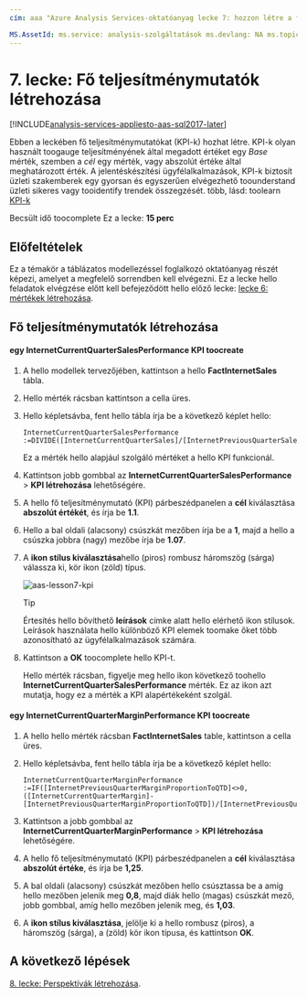 ```yaml
---
cím: aaa "Azure Analysis Services-oktatóanyag lecke 7: hozzon létre a fő teljesítménymutatók |} Microsoft Docs"Leírás: ismerteti, hogyan toocreate a fő teljesítménymutatók a hello Azure Analysis Services-oktatóanyag projekt. szolgáltatások: analysis-szolgáltatások documentationcenter: "Szerző: minewiskan manager: erikre szerkesztőben:" címkék: "

MS.AssetId: ms.service: analysis-szolgáltatások ms.devlang: NA ms.topic: get-started-article ms.tgt_pltfrm: NA ms.workload: na ms.date: 05/26/2017 ms.author: owend
---
```

# <a name="lesson-7-create-key-performance-indicators"></a>7. lecke: Fő teljesítménymutatók létrehozása

[!INCLUDE[analysis-services-appliesto-aas-sql2017-later](../../../includes/analysis-services-appliesto-aas-sql2017-later.md)]

Ebben a leckében fő teljesítménymutatókat (KPI-k) hozhat létre. KPI-k olyan használt toogauge teljesítményének által megadott értéket egy *Base* mérték, szemben a *cél* egy mérték, vagy abszolút értéke által meghatározott érték. A jelentéskészítési ügyfélalkalmazások, KPI-k biztosít üzleti szakemberek egy gyorsan és egyszerűen elvégezhető toounderstand üzleti sikeres vagy tooidentify trendek összegzését. több, lásd: toolearn [KPI-k](https://docs.microsoft.com/sql/analysis-services/tabular-models/kpis-ssas-tabular)
  
Becsült idő toocomplete Ez a lecke: **15 perc**  
  
## <a name="prerequisites"></a>Előfeltételek  
Ez a témakör a táblázatos modellezéssel foglalkozó oktatóanyag részét képezi, amelyet a megfelelő sorrendben kell elvégezni. Ez a lecke hello feladatok elvégzése előtt kell befejeződött hello előző lecke: [lecke 6: mértékek létrehozása](../tutorials/aas-lesson-6-create-measures.md).   
  
## <a name="create-key-performance-indicators"></a>Fő teljesítménymutatók létrehozása  
  
#### <a name="toocreate-an-internetcurrentquartersalesperformance-kpi"></a>egy InternetCurrentQuarterSalesPerformance KPI toocreate  
  
1.  A hello modellek tervezőjében, kattintson a hello **FactInternetSales** tábla.  
  
2.  Hello mérték rácsban kattintson a cella üres.  
  
3.  Hello képletsávba, fent hello tábla írja be a következő képlet hello: 
 
    ```  
    InternetCurrentQuarterSalesPerformance :=DIVIDE([InternetCurrentQuarterSales]/[InternetPreviousQuarterSalesProportionToQTD],BLANK())  
    ```

    Ez a mérték hello alapjául szolgáló mértéket a hello KPI funkcionál.  
  
4.  Kattintson jobb gombbal az **InternetCurrentQuarterSalesPerformance** > **KPI létrehozása** lehetőségére.   
  
5.  A hello fő teljesítménymutató (KPI) párbeszédpanelen a **cél** kiválasztása **abszolút értékét**, és írja be **1.1**.  
  
7.  Hello a bal oldali (alacsony) csúszkát mezőben írja be a **1**, majd a hello a csúszka jobbra (nagy) mezőbe írja be **1.07**.  
  
8.  A **ikon stílus kiválasztása**hello (piros) rombusz háromszög (sárga) válassza ki, kör ikon (zöld) típus.
  
    ![aas-lesson7-kpi](../tutorials/media/aas-lesson7-kpi.png)
    
    > [!TIP]  
    > Értesítés hello bővíthető **leírások** címke alatt hello elérhető ikon stílusok. Leírások használata hello különböző KPI elemek toomake őket több azonosítható az ügyfélalkalmazások számára.  
  
9. Kattintson a **OK** toocomplete hello KPI-t.  
  
    Hello mérték rácsban, figyelje meg hello ikon következő toohello **InternetCurrentQuarterSalesPerformance** mérték. Ez az ikon azt mutatja, hogy ez a mérték a KPI alapértékeként szolgál.  
  
#### <a name="toocreate-an-internetcurrentquartermarginperformance-kpi"></a>egy InternetCurrentQuarterMarginPerformance KPI toocreate  
  
1.  A hello hello mérték rácsban **FactInternetSales** table, kattintson a cella üres.  
  
2.  Hello képletsávba, fent hello tábla írja be a következő képlet hello:  

    ```
    InternetCurrentQuarterMarginPerformance :=IF([InternetPreviousQuarterMarginProportionToQTD]<>0,([InternetCurrentQuarterMargin]-[InternetPreviousQuarterMarginProportionToQTD])/[InternetPreviousQuarterMarginProportionToQTD],BLANK())  
    ```
 
3.  Kattintson a jobb gombbal az **InternetCurrentQuarterMarginPerformance** > **KPI létrehozása** lehetőségére.  
  
4.  A hello fő teljesítménymutató (KPI) párbeszédpanelen a **cél** kiválasztása **abszolút értéke**, és írja be **1,25**.   
  
5.  A bal oldali (alacsony) csúszkát mezőben hello csúsztassa be a amíg hello mezőben jelenik meg **0,8**, majd diák hello (magas) csúszkát mező, jobb gombbal, amíg hello mezőben jelenik meg, és **1,03**.  
  
6.  A **ikon stílus kiválasztása**, jelölje ki a hello rombusz (piros), a háromszög (sárga), a (zöld) kör ikon típusa, és kattintson **OK**.  
  
## <a name="whats-next"></a>A következő lépések
[8. lecke: Perspektívák létrehozása](../tutorials/aas-lesson-8-create-perspectives.md).
  
  
